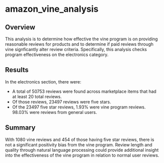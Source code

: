 # amazon_vine_analysis

## Overview

This analysis is to determine how effective the vine program is on providing reasonable reviews for products and to determine if paid reviews through vine signficantly alter review criteria. Specifically, this analysis checks program effectiveness on the electronics category.

## Results

In the electronics section, there were:

* A total of 50753 reviews were found across marketplace items that had at least 20 total reviews.
* Of those reviews, 23497 reviews were five stars.
* Of the 23497 five star reviews, 1.93% were vine program reviews. 98.03% were reviews from general users.

## Summary

With 1080 vine reviews and 454 of those having five star reviews, there is not a significant positivity bias from the vine program. Review length and quality through natural language processing could provide additional insight into the effectiveness of the vine program in relation to normal user reviews.

